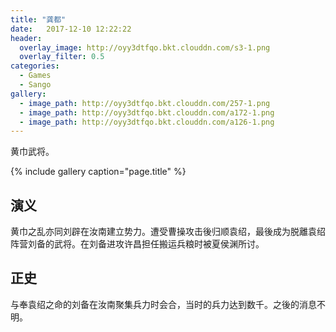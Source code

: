 ```yaml
---
title: "龚都"
date:   2017-12-10 12:22:22
header:
  overlay_image: http://oyy3dtfqo.bkt.clouddn.com/s3-1.png
  overlay_filter: 0.5
categories:
  - Games
  - Sango
gallery:
  - image_path: http://oyy3dtfqo.bkt.clouddn.com/257-1.png
  - image_path: http://oyy3dtfqo.bkt.clouddn.com/a172-1.png
  - image_path: http://oyy3dtfqo.bkt.clouddn.com/a126-1.png
---
```


黄巾武将。

{% include gallery caption="page.title" %}

## 演义

黄巾之乱亦同刘辟在汝南建立势力。遭受曹操攻击後归顺袁绍，最後成为脱離袁绍阵营刘备的武将。在刘备进攻许昌担任搬运兵粮时被夏侯渊所讨。

## 正史

与奉袁绍之命的刘备在汝南聚集兵力时会合，当时的兵力达到数千。之後的消息不明。